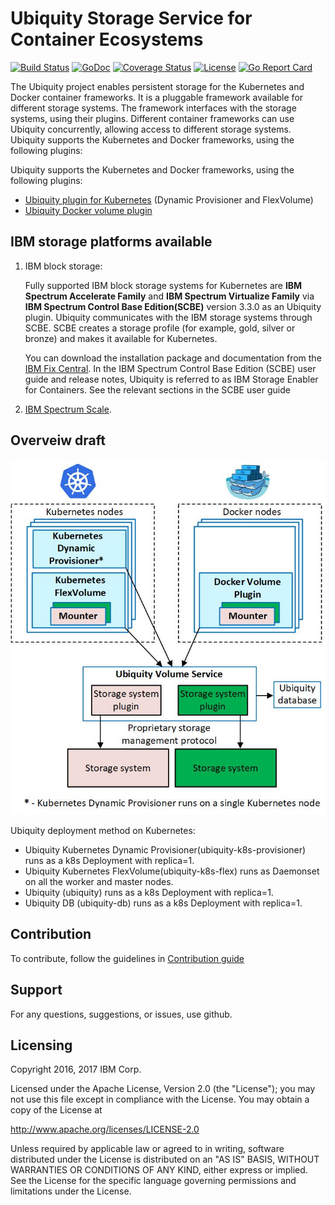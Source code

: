 # Ubiquity Storage Service for Container Ecosystems 
[![Build Status](https://travis-ci.org/IBM/ubiquity.svg?branch=master)](https://travis-ci.org/IBM/ubiquity)
[![GoDoc](https://godoc.org/github.com/IBM/ubiquity?status.svg)](https://godoc.org/github.com/IBM/ubiquity)
[![Coverage Status](https://coveralls.io/repos/github/IBM/ubiquity/badge.svg?branch=dev)](https://coveralls.io/github/IBM/ubiquity?branch=dev)
[![License](https://img.shields.io/badge/license-Apache--2.0-blue.svg)](http://www.apache.org/licenses/LICENSE-2.0)
[![Go Report Card](https://goreportcard.com/badge/github.com/IBM/ubiquity)](https://goreportcard.com/report/github.com/IBM/ubiquity)


The Ubiquity project enables persistent storage for the Kubernetes and Docker container frameworks. It is a pluggable framework available for different storage systems. The framework interfaces with the storage systems, using their plugins. Different container frameworks can use Ubiquity concurrently, allowing access to different storage systems.
Ubiquity supports the Kubernetes and Docker frameworks, using the following plugins:

Ubiquity supports the Kubernetes and Docker frameworks, using the following plugins:

- [Ubiquity plugin for Kubernetes](https://github.com/IBM/ubiquity-k8s) (Dynamic Provisioner and FlexVolume)
- [Ubiquity Docker volume plugin](https://github.com/IBM/ubiquity-docker-plugin)

## IBM storage platforms available 

1. IBM block storage: 

     Fully supported IBM block storage systems for Kubernetes are **IBM Spectrum Accelerate Family** and **IBM Spectrum Virtualize Family** via **IBM Spectrum Control Base Edition(SCBE)** version 3.3.0 as an Ubiquity plugin. Ubiquity communicates with the IBM storage systems through SCBE. SCBE creates a storage profile (for example, gold, silver or bronze) and makes it available for Kubernetes.

     You can download the installation package and documentation from the [IBM Fix Central](https://www-945.ibm.com/support/fixcentral/swg/selectFixes?parent=Software%2Bdefined%2Bstorage&product=ibm/StorageSoftware/IBM+Spectrum+Control&release=All&platform=Linux&function=all).  In the IBM Spectrum Control Base Edition (SCBE) user guide and release notes, Ubiquity is referred to as IBM Storage Enabler for Containers. See the relevant sections in the SCBE user guide

2. [IBM Spectrum Scale](ibm-spectrum-scale.md).

## Overveiw draft
![Ubiquity Overview](images/ubiquity_architecture_draft_for_github.jpg)

Ubiquity deployment method on Kubernetes:
   *   Ubiquity Kubernetes Dynamic Provisioner(ubiquity-k8s-provisioner) runs as a k8s Deployment with replica=1.
   *   Ubiquity Kubernetes FlexVolume(ubiquity-k8s-flex) runs as Daemonset on all the worker and master nodes.
   *   Ubiquity (ubiquity) runs as a k8s Deployment with replica=1.
   *   Ubiquity DB (ubiquity-db) runs as a k8s Deployment with replica=1.


## Contribution
To contribute, follow the guidelines in [Contribution guide](contribution-guide.md)



## Support
For any questions, suggestions, or issues, use github.

## Licensing

Copyright 2016, 2017 IBM Corp.

Licensed under the Apache License, Version 2.0 (the "License");
you may not use this file except in compliance with the License.
You may obtain a copy of the License at

http://www.apache.org/licenses/LICENSE-2.0

Unless required by applicable law or agreed to in writing, software
distributed under the License is distributed on an "AS IS" BASIS,
WITHOUT WARRANTIES OR CONDITIONS OF ANY KIND, either express or implied.
See the License for the specific language governing permissions and
limitations under the License.
